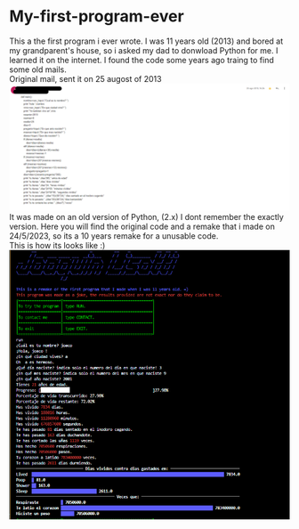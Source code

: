 # My-first-program-ever
This a the first program i ever wrote. I was 11 years old (2013) and bored at my grandparent's house, so i asked my dad to donwload Python for me. I learned it on the internet. 
I found the code some years ago traing to find some old mails.  
Original mail, sent it on 25 augost of 2013
![Original mail, sent it on 25 augost of 2013](imgs/Mail.png)
It was made on an old version of Python, (2.x) I dont remember the exactly version.
Here you will find the original code and a remake that i made on 24/5/2023, so its a 10 years remake for a unusable code.  
This is how its looks like :)  
![This is how the output looks like :)](imgs/captura.png)

